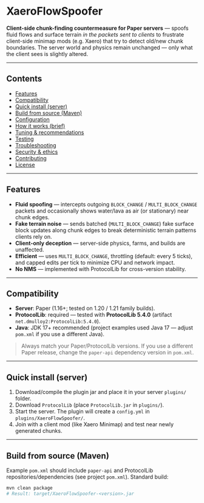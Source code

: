 # XaeroFlowSpoofer

**Client-side chunk-finding countermeasure for Paper servers** — spoofs fluid flows and surface terrain *in the packets sent to clients* to frustrate client-side minimap mods (e.g. Xaero) that try to detect old/new chunk boundaries. The server world and physics remain unchanged — only what the client sees is slightly altered.

---

## Contents

- [Features](#features)  
- [Compatibility](#compatibility)  
- [Quick install (server)](#quick-install-server)  
- [Build from source (Maven)](#build-from-source-maven)  
- [Configuration](#configuration)  
- [How it works (brief)](#how-it-works-brief)  
- [Tuning & recommendations](#tuning--recommendations)  
- [Testing](#testing)  
- [Troubleshooting](#troubleshooting)  
- [Security & ethics](#security--ethics)  
- [Contributing](#contributing)  
- [License](#license)

---

## Features

- **Fluid spoofing** — intercepts outgoing `BLOCK_CHANGE` / `MULTI_BLOCK_CHANGE` packets and occasionally shows water/lava as air (or stationary) near chunk edges.
- **Fake terrain noise** — sends batched (`MULTI_BLOCK_CHANGE`) fake surface block updates along chunk edges to break deterministic terrain patterns clients rely on.
- **Client-only deception** — server-side physics, farms, and builds are unaffected.
- **Efficient** — uses `MULTI_BLOCK_CHANGE`, throttling (default: every 5 ticks), and capped edits per tick to minimize CPU and network impact.
- **No NMS** — implemented with ProtocolLib for cross-version stability.

---

## Compatibility

- **Server**: Paper (1.16+; tested on 1.20 / 1.21 family builds).  
- **ProtocolLib**: required — tested with **ProtocolLib 5.4.0** (artifact `net.dmulloy2:ProtocolLib:5.4.0`).  
- **Java**: JDK 17+ recommended (project examples used Java 17 — adjust `pom.xml` if you use a different Java).

> Always match your Paper/ProtocolLib versions. If you use a different Paper release, change the `paper-api` dependency version in `pom.xml`.

---

## Quick install (server)

1. Download/compile the plugin jar and place it in your server `plugins/` folder.  
2. Download `ProtocolLib` (place `ProtocolLib.jar` in `plugins/`).  
3. Start the server. The plugin will create a `config.yml` in `plugins/XaeroFlowSpoofer/`.  
4. Join with a client mod (like Xaero Minimap) and test near newly generated chunks.

---

## Build from source (Maven)

Example `pom.xml` should include `paper-api` and ProtocolLib repositories/dependencies (see project `pom.xml`). Standard build:

```bash
mvn clean package
# Result: target/XaeroFlowSpoofer-<version>.jar
